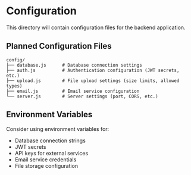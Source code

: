 # Configuration

This directory will contain configuration files for the backend application.

## Planned Configuration Files

```
config/
├── database.js      # Database connection settings
├── auth.js          # Authentication configuration (JWT secrets, etc.)
├── upload.js        # File upload settings (size limits, allowed types)
├── email.js         # Email service configuration
└── server.js        # Server settings (port, CORS, etc.)
```

## Environment Variables

Consider using environment variables for:
- Database connection strings
- JWT secrets
- API keys for external services
- Email service credentials
- File storage configuration